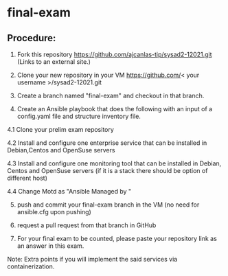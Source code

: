 # final-exam

## Procedure:
1. Fork this repository https://github.com/ajcanlas-tip/sysad2-12021.git (Links to an external site.)

2. Clone your new repository in your VM https://github.com/< your username >/sysad2-12021.git

3. Create a branch named "final-exam" and checkout in that branch. 

4. Create an Ansible playbook that does the following with an input of a config.yaml file and structure inventory file.

4.1 Clone your prelim exam repository

4.2 Install and configure one enterprise service that can be installed in Debian,Centos and OpenSuse servers

4.3 Install and configure one monitoring tool that can be installed in Debian, Centos and OpenSuse servers (if it is a stack there should be option of different host)

4.4 Change Motd as "Ansible Managed by <username>"

5. push and commit your final-exam branch in the VM (no need for ansible.cfg upon pushing)

6. request a pull request from that branch in GitHub

7. For your final exam to be counted, please paste your repository link as an answer in this exam.

Note: Extra points if you will implement the said services via containerization.
